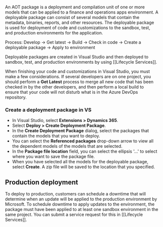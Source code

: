An AOT package is a deployment and compilation unit of one or more models that can be applied to a finance and operations apps environment. A deployable package can consist of several models that contain the metadata, binaries, reports, and other resources. The deployable package is used for deployment of code and customizations to the sandbox, test, and production environments for the application.

Process:
Develop -> Get latest -> Build -> Check in code -> Create a deployable package -> Apply to environment

Deployable packages are created in Visual Studio and then deployed to sandbox, test, and production environments by using [[Lifecycle Services]].

When finishing your code and customizations in Visual Studio, you must make a few considerations. If several developers are on one project, you should perform a **Get Latest** process to merge all new code that has been checked in by the other developers, and then perform a local build to ensure that your code will not disturb what is in the Azure DevOps repository.

### Create a deployment package in VS
- In Visual Studio, select **Extensions > Dynamics 365**.
- Select **Deploy > Create Deployment Package**.
- In the **Create Deployment Package** dialog, select the packages that contain the models that you want to deploy.
- You can select the **Referenced packages** drop-down arrow to view all the dependent models of the models that are selected.
- In the **Package file location** field, you can select the ellipsis '…' to select where you want to save the package file.
- When you have selected all the models for the deployable package, select **Create**. A zip file will be saved to the location that you specified.
## Production deployment

To deploy to production, customers can schedule a downtime that will determine when an update will be applied to the production environment by Microsoft. To schedule downtime to apply updates to the environment, the package must have been applied to at least one sandbox environment in the same project. You can submit a service request for this in [[Lifecycle Services]].